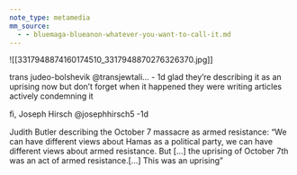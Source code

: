```yaml
---
note_type: metamedia
mm_source:
  - - bluemaga-blueanon-whatever-you-want-to-call-it.md
---
```


![[3317948874160174510_3317948870276326370.jpg]]

trans judeo-bolshevik @transjewtali... - 1d
glad they’re describing it as an uprising now
but don’t forget when it happened they were
writing articles actively condemning it

ﬁ, Joseph Hirsch @josephhirsch5 -1d

Judith Butler describing the October 7
massacre as armed resistance: “We can
have different views about Hamas as a
political party, we can have different views
about armed resistance. But [...] the
uprising of October 7th was an act of
armed resistance.[...] This was an uprising”


